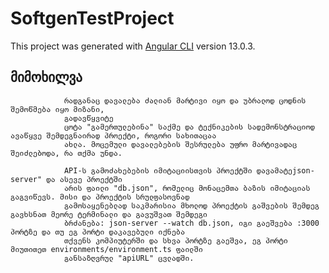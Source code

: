 # SoftgenTestProject

This project was generated with [Angular CLI](https://github.com/angular/angular-cli) version 13.0.3.

## მიმოხილვა

                რადგანაც დავალება ძალიან მარტივი იყო და უბრალოდ ცოდნის შემოწმება იყო მიზანი,
                გადავწყვიტე
                ცოტა "გამერთულებინა" საქმე და ტექნიკების სადემონსტრაციოდ ავაწყვე შემდეგნაირად პროექტი, როგორი სახითაცაა
                ახლა. მოცემული დავალებების შესრულება უფრო მარტივადაც შეიძლებოდა, რა თქმა უნდა.

                API-ს გამოძახებების იმიტაციისთვის პროექტში დავამატეjson-server" და ასევე პროექტში
                არის ფაილი "db.json", რომელიც მონაცემთა ბაზის იმიტაციას გაგვიწევს. მისი და პროექტის სრულფასოვნად
                გამოსაყენებლად საკმარისია მხოლოდ პროექტის გაშვების შემდეგ გავხსნათ მეორე ტერმინალი და გავუშვათ შემდეგი
                ბრძანება: json-server --watch db.json, იგი გაეშვება :3000 პორტზე და თუ ეგ პორტი დაკავებული იქნება
                თქვენს კომპიუტერში და სხვა პორტზე გაეშვა, ეგ პორტი მიუთითეთ environments/environment.ts ფაილში
                განსაზღვრულ "apiURL" ცვლადში. 



